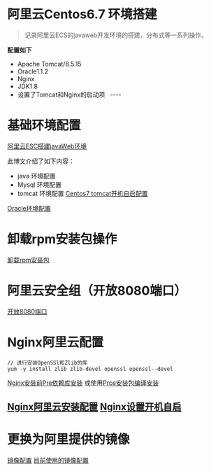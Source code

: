 # 阿里云Centos6.7 环境搭建
> 记录阿里云ECS的javaweb开发环境的搭建，分布式等一系列操作。

**配置如下**

* Apache Tomcat/8.5.15
* Oracle1.1.2
* Nginx
* JDK1.8
* 设置了Tomcat和Nginx的启动项
   ----
   
   
# 基础环境配置
[阿里云ESC搭建javaWeb环境](http://blog.csdn.net/qq_15807167/article/details/70941644)

此博文介绍了如下内容：
* java 环境配置
* Mysql 环境配置
* tomcat 环境配置
[Centos7 tomcat开机自启配置](http://www.028888.net/archives/2017_02_1722.html)

[Oracle环境配置](http://www.cnblogs.com/crazyMyWay/articles/4371984.html)

# 卸载rpm安装包操作
[卸载rpm安装包](http://blog.csdn.net/qq_15807167/article/details/72872563)

# 阿里云安全组（开放8080端口）
[开放8080端口](http://blog.csdn.net/swl979623074/article/details/71910308)

# Nginx阿里云配置
```
// 进行安装OpenSSl和Zlib的库
yum -y install zlib zlib-devel openssl openssl--devel  

```

[Nginx安装前Pre依赖库安装](http://blog.csdn.net/liujihaozhy/article/details/42271253)
或使用[Prce安装包编译安装](http://jingyan.baidu.com/article/f7ff0bfc6bc0472e26bb13bf.html)

[Nginx阿里云安装配置](http://www.cnblogs.com/nokiaguy/p/4703429.html)
[Nginx设置开机自启](http://www.jianshu.com/p/b5fa86d54685)
------
# 更换为阿里提供的镜像
[镜像配置](https://market.aliyun.com/products/53400005/cmjj014846.html?spm=5176.2020520101.image.selectFromMarketplace.2x4LKn)
[目前使用的镜像配置](https://market.aliyun.com/products/53400005/cmjj015046.html?spm=5176.2020520101.image.selectFromMarketplace.2O3xKI)
